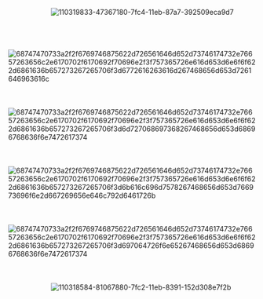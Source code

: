 &nbsp;&nbsp;&nbsp;&nbsp;&nbsp;&nbsp;&nbsp;&nbsp;&nbsp;&nbsp;&nbsp;&nbsp;&nbsp;&nbsp;&nbsp;&nbsp;&nbsp;&nbsp;&nbsp;&nbsp;&nbsp;&nbsp;![110319833-47367180-7fc4-11eb-87a7-392509eca9d7](https://github.com/ARYAN007E/ARYAN007E/assets/145210400/bc2f2550-f347-4f6a-8b91-57e033e492c2)
</br>
</br>
</br>
</br>
&nbsp;&nbsp;&nbsp;&nbsp;&nbsp;&nbsp;&nbsp;&nbsp;&nbsp;&nbsp;&nbsp;&nbsp;&nbsp;&nbsp;&nbsp;&nbsp;&nbsp;&nbsp;&nbsp;&nbsp;&nbsp;&nbsp;&nbsp;&nbsp;&nbsp;&nbsp;&nbsp;&nbsp;&nbsp;&nbsp;&nbsp;&nbsp;&nbsp;&nbsp;&nbsp;&nbsp;&nbsp;&nbsp;&nbsp;&nbsp;&nbsp;&nbsp;&nbsp;&nbsp;&nbsp;&nbsp;&nbsp;&nbsp;![68747470733a2f2f6769746875622d726561646d652d73746174732e76657263656c2e6170702f6170692f70696e2f3f757365726e616d653d6e6f6f622d6861636b657273267265706f3d6772616263616d267468656d653d7261646963616c](https://github.com/ARYAN007E/ARYAN007E/assets/145210400/792d3cc6-5039-4b36-bb1b-f3a9ac9b3870)</br>
</br>
</br>
&nbsp;&nbsp;&nbsp;&nbsp;&nbsp;&nbsp;&nbsp;&nbsp;&nbsp;&nbsp;&nbsp;&nbsp;&nbsp;&nbsp;&nbsp;&nbsp;&nbsp;&nbsp;&nbsp;&nbsp;&nbsp;&nbsp;&nbsp;&nbsp;&nbsp;&nbsp;&nbsp;&nbsp;&nbsp;&nbsp;&nbsp;&nbsp;&nbsp;&nbsp;&nbsp;&nbsp;&nbsp;&nbsp;&nbsp;&nbsp;&nbsp;&nbsp;&nbsp;&nbsp;&nbsp;&nbsp;&nbsp;&nbsp;![68747470733a2f2f6769746875622d726561646d652d73746174732e76657263656c2e6170702f6170692f70696e2f3f757365726e616d653d6e6f6f622d6861636b657273267265706f3d6d727068697368267468656d653d68696768636f6e7472617374](https://github.com/ARYAN007E/ARYAN007E/assets/145210400/38b6ae8f-ef1f-43c9-aca9-a9c0b67dd6f8)
</br>
</br>
</br>
&nbsp;&nbsp;&nbsp;&nbsp;&nbsp;&nbsp;&nbsp;&nbsp;&nbsp;&nbsp;&nbsp;&nbsp;&nbsp;&nbsp;&nbsp;&nbsp;&nbsp;&nbsp;&nbsp;&nbsp;&nbsp;&nbsp;&nbsp;&nbsp;&nbsp;&nbsp;&nbsp;&nbsp;&nbsp;&nbsp;&nbsp;&nbsp;&nbsp;&nbsp;&nbsp;&nbsp;&nbsp;&nbsp;&nbsp;&nbsp;&nbsp;&nbsp;&nbsp;&nbsp;&nbsp;&nbsp;&nbsp;&nbsp;![68747470733a2f2f6769746875622d726561646d652d73746174732e76657263656c2e6170702f6170692f70696e2f3f757365726e616d653d6e6f6f622d6861636b657273267265706f3d6b616c696d7578267468656d653d766973696f6e2d667269656e646c792d6461726b](https://github.com/ARYAN007E/ARYAN007E/assets/145210400/fb11e200-db61-40d4-b5ba-71b7f20facfc)</br>
</br>
</br>
&nbsp;&nbsp;&nbsp;&nbsp;&nbsp;&nbsp;&nbsp;&nbsp;&nbsp;&nbsp;&nbsp;&nbsp;&nbsp;&nbsp;&nbsp;&nbsp;&nbsp;&nbsp;&nbsp;&nbsp;&nbsp;&nbsp;&nbsp;&nbsp;&nbsp;&nbsp;&nbsp;&nbsp;&nbsp;&nbsp;&nbsp;&nbsp;&nbsp;&nbsp;&nbsp;&nbsp;&nbsp;&nbsp;&nbsp;&nbsp;&nbsp;&nbsp;&nbsp;&nbsp;&nbsp;&nbsp;&nbsp;&nbsp;![68747470733a2f2f6769746875622d726561646d652d73746174732e76657263656c2e6170702f6170692f70696e2f3f757365726e616d653d6e6f6f622d6861636b657273267265706f3d697064726f6e65267468656d653d68696768636f6e7472617374](https://github.com/ARYAN007E/ARYAN007E/assets/145210400/aab136cc-c10a-4023-92b2-121b73012cb9)
</br>
</br>
</br>
</br>
&nbsp;&nbsp;&nbsp;&nbsp;&nbsp;&nbsp;&nbsp;&nbsp;&nbsp;&nbsp;&nbsp;&nbsp;&nbsp;&nbsp;&nbsp;&nbsp;&nbsp;&nbsp;&nbsp;&nbsp;&nbsp;&nbsp;![110318584-81067880-7fc2-11eb-8391-152d308e7f2b](https://github.com/ARYAN007E/ARYAN007E/assets/145210400/6d391dcd-1fb3-4f43-90b2-6afa0d85dbc9)
</br>
</br>
</br>
</br>
